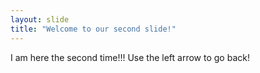 ```yaml
---
layout: slide
title: "Welcome to our second slide!"
---
```

I am here the second time!!!
Use the left arrow to go back!
